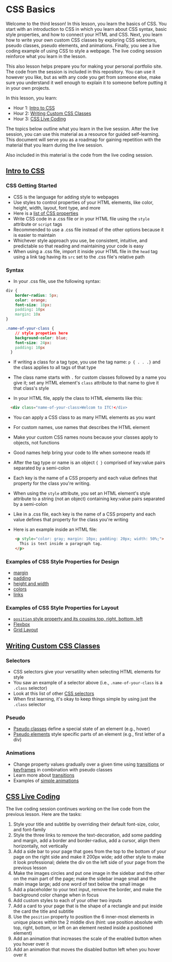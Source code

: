 # CSS Basics  

Welcome to the third lesson! In this lesson, you learn the basics of CSS. You start with an introduction to CSS in which you learn about CSS syntax, basic style properties, and how to connect your HTML and CSS. Next, you learn how to write your own custom CSS classes by exploring CSS selectors, pseudo classes, pseudo elements, and animations. Finally, you see a live coding example of using CSS to style a webpage. The live coding session reinforce what you learn in the lesson. 

This also lesson helps prepare you for making your personal portfolio site. The code from the session is included in this repository. You can use it however you like, but as with any code you get from someone else, make sure you understand it well enough to explain it to someone before putting it in your own projects.  

In this lesson, you learn:  

- Hour 1: [Intro to CSS](#intro-to-css)    
- Hour 2: [Writing Custom CSS Classes](#writing-custom-css-classes)   
- Hour 3: [CSS Live Coding](#css-live-coding)  

The topics below outline what you learn in the live session. After the live session, you can use this material as a resource for guided self-learning. This document will serve you as a roadmap for gaining repetition with the material that you learn during the live session.   

Also included in this material is the code from the live coding session.  

## [Intro to CSS](#intro-to-css)  

  ### CSS Getting Started
  
  - CSS is the language for adding style to webpages  
  - Use styles to control properties of your HTML elements, like color, height, width, layout, font type, and more
  - Here is a [list of CSS properties](https://www.w3schools.com/cssref/)  
  - Write CSS code in a .css file or in your HTML file using the `style` attribute or `script` tags  
  - Recommended to use a .css file instead of the other options because it is easier to maintain  
  - Whichever style approach you use, be consistent, intuitive, and predictable so that reading and maintaining your code is easy  
  - When using a .css file, import it inside your HTML file in the `head` tag using a link tag having its `src` set to the .css file's relative path  
  
  ### Syntax
  
  - In your .css file, use the following syntax:
  
  ```css
  div {
      border-radius: 5px;
      color: orange;
      font-size: 18px:
      padding: 10px
      margin: 10x
  }
  
  .name-of-your-class {
      // style propeties here
      background-color: blue;
      font-size: 24px:
      padding: 10px
    }
  ```
  
  - If writing a class for a tag type, you use the tag name: `p { . . .}` and the class applies to all tags of that type
  - The class name starts with `.` for custom classes followed by a name you give it; set any HTML element's `class` attribute to that name to give it that class's style     
  
  - In your HTML file, apply the class to HTML elements like this:
  
  ```html
    <div class="name-of-your-class>Welcom to ITC!</div>
  ```
  
  - You can apply a CSS class to as many HTML elements as you want  
  - For custom names, use names that describes the HTML element 
  - Make your custom CSS names nouns because your classes apply to objects, not functions  
  - Good names help bring your code to life when someone reads it!  
  - After the tag type or name is an object `{ }` comprised of key:value pairs separated by a semi-colon   
  - Each key is the name of a CSS property and each value defines that property for the class you're writing. 
  
  - When using the `style` attribute, you set an HTML element's style attribute to a string (not an object) containing key:value pairs separated by a semi-colon  
  - Like in a .css file, each key is the name of a CSS property and each value defines that property for the class you're writing  
  - Here is an example inside an HTML file:
  
  ```html
      <p style="color: gray; margin: 10px; padding: 20px; width: 50%;">
        This is text inside a paragraph tag.
      </p>
  ```
   
  ### Examples of CSS Style Properties for Design  
  - [margin](https://www.w3schools.com/css/css_margin.asp)  
  - [padding](w3schools.com/css/css_padding.asp)  
  - [height and width](w3schools.com/css/css_dimension.asp)  
  - [colors](https://www.w3schools.com/css/css_colors.asp)  
  - [links](https://www.w3schools.com/css/css_link.asp)  

  ### Examples of CSS Style Properties for Layout  
  - [`position` style property and its cousins top, right, bottom, left](https://www.w3schools.com/css/css_positioning.asp)  
  - [Flexbox](https://css-tricks.com/snippets/css/a-guide-to-flexbox/)  
  - [Grid Layout](https://css-tricks.com/snippets/css/complete-guide-grid/)  

## [Writing Custom CSS Classes](#writing-custom-css-classes)   
  
  ### Selectors
  - CSS selectors give your versatility when selecting HTML elements for style  
  - You saw an example of a selector above (i.e., `.name-of-your-class` is a `.class` selector)  
  - Look at this list of other [CSS selectors](https://www.w3schools.com/cssref/css_selectors.asp)  
  - When first learning, it's okay to keep things simple by using just the `.class` selector  
  
  ### Pseudo    
  - [Pseudo classes](https://www.w3schools.com/css/css_pseudo_classes.asp) define a special state of an element (e.g., hover)    
  - [Pseudo elements](https://www.w3schools.com/css/css_pseudo_elements.asp) style specific parts of an element (e.g., first letter of a div)  
  
  ### Animations  
  - Change property values gradually over a given time using [transitions](https://www.w3schools.com/css/css3_transitions.asp) or [keyframes](https://www.w3schools.com/css/css3_animations.asp) in combination with pseudo classes  
  - Learn more about [transitions](https://developer.mozilla.org/en-US/docs/Web/CSS/CSS_Transitions/Using_CSS_transitions) 
  - Examples of [simple animations](https://www.webdesignerdepot.com/2014/05/8-simple-css3-transitions-that-will-wow-your-users/)  
    
## [CSS Live Coding](#css-live-coding)  

The live coding session continues working on the live code from the previous lesson. Here are the tasks:

 1. Style your title and subtitle by overriding their default font-size, color, and font-family
 2. Style the three links to remove the text-decoration, add some padding and margin, add a border and border-radius, add a cursor, align them horizontally, not vertically
 3. Add a side bar to your page that goes from the top to the bottom of your page on the right side and make it 200px wide; add other style to make it look professional; delete the div on the left side of your page from the previous lesson     
 4. Make the images circles and put one image in the sidebar and the other on the main part of the page; make the sidebar image small and the main image large; add one word of text below the small image  
 5. Add a placeholder to your text input, remove the border, and make the background color change when in focus 
 6. Add custom styles to each of your other two inputs  
 7. Add a card to your page that is the shape of a rectangle and put inside the card the title and subtitle  
 8. Use the `position` property to position the 6 inner-most elements in unique places within the 2 middle divs (hint: use position absolute with top, right, bottom, or left on an element nested inside a positioned element)    
 9. Add an animation that increases the scale of the enabled button when you hover over it 
 10. Add an animation that moves the disabled button left when you hover over it  

